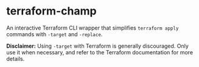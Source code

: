 # terraform-champ

An interactive Terraform CLI wrapper that simplifies `terraform apply` commands with `-target` and `-replace`.

**Disclaimer:** Using `-target` with Terraform is generally discouraged. Only use it when necessary, and refer to the Terraform documentation for more details.
